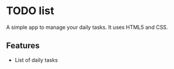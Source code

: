 # TODO list
A simple app to manage your daily tasks.
It uses HTML5 and CSS.

## Features
* List of daily tasks